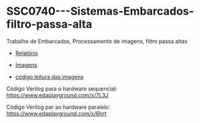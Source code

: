 # SSC0740---Sistemas-Embarcados-filtro-passa-alta
Trabalho de Embarcados, Processamento de imagens,  filtro passa altas

- [Relatório](Relatorio.pdf)

- [Imagens](imagens)

- [código leitura das imagens](leitura_c)


Código Verilog para o hardware sequencial: https://www.edaplayground.com/x/7L3J

Código Verilog par ao hardware paralelo: https://www.edaplayground.com/x/6hrt
